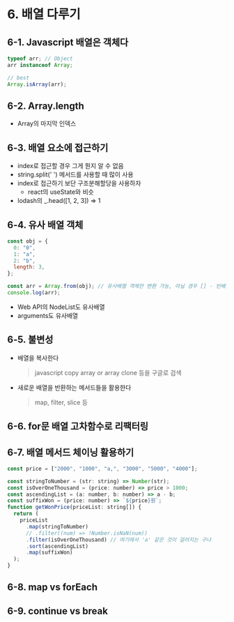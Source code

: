 # 6. 배열 다루기

## 6-1. Javascript 배열은 객체다

```js
typeof arr; // Object
arr instanceof Array;

// best
Array.isArray(arr);
```

## 6-2. Array.length

- Array의 마지막 인덱스

## 6-3. 배열 요소에 접근하기

- index로 접근할 경우 그게 뭔지 알 수 없음
- string.split(' ') 메서드를 사용할 때 많이 사용
- index로 접근하기 보단 구조분해할당을 사용하자
  - react의 useState와 비슷
- lodash의 \_.head([1, 2, 3]) => 1

## 6-4. 유사 배열 객체

```js
const obj = {
  0: "0",
  1: "a",
  2: "b",
  length: 3,
};

const arr = Array.from(obj); // 유사배열 객체만 변환 가능, 아닐 경우 [] - 빈배열 - 이 나옴
console.log(arr);
```

- Web API의 NodeList도 유사배열
- arguments도 유사배열

## 6-5. 불변성

- 배열을 복사한다

  > javascript copy array or array clone 등을 구글로 검색

- 새로운 배열을 반환하는 메서드들을 활용한다
  > map, filter, slice 등

## 6-6. for문 배열 고차함수로 리팩터링

## 6-7. 배열 메서드 체이닝 활용하기

```js
const price = ["2000", "1000", "a,", "3000", "5000", "4000"];

const stringToNumber = (str: string) => Number(str);
const isOverOneThousand = (price: number) => price > 1000;
const ascendingList = (a: number, b: number) => a - b;
const suffixWon = (price: number) => `${price}원`;
function getWonPrice(priceList: string[]) {
  return (
    priceList
      .map(stringToNumber)
      // .filter((num) => !Number.isNaN(num))
      .filter(isOverOneThousand) // 여기에서 'a' 같은 것이 걸러지는 구나
      .sort(ascendingList)
      .map(suffixWon)
  );
}
```

## 6-8. map vs forEach

## 6-9. continue vs break
